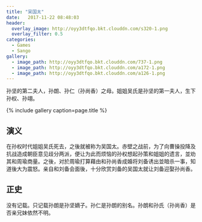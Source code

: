 ```yaml
---
title: "吴国太"
date:   2017-11-22 08:48:03
header:
  overlay_image: http://oyy3dtfqo.bkt.clouddn.com/s320-1.png
  overlay_filter: 0.5
categories:
  - Games
  - Sango
gallery:
  - image_path: http://oyy3dtfqo.bkt.clouddn.com/737-1.png
  - image_path: http://oyy3dtfqo.bkt.clouddn.com/a172-1.png
  - image_path: http://oyy3dtfqo.bkt.clouddn.com/a126-1.png
---
```


孙坚的第二夫人，孙朗、孙仁（孙尚香）之母。姐姐吴氏是孙坚的第一夫人，生下孙权、孙翊。

{% include gallery caption=page.title %}

## 演义

在孙权时代姐姐吴氏死去，之後就被称为吴国太。赤壁之战前，为了向曹操投降及抗战造成朝臣意见歧分两派，便让为此而烦恼的孙权想起孙策和姐姐的遗言，並劝其和周瑜商量。之後，对於周瑜打算藉由和孙尚香成婚将刘备诱出並暗杀一事，知道後大为震怒。亲自和刘备会面後，十分欣赏刘备的吴国太就让刘备迎娶孙尚香。

## 正史

没有记载。只记载孙朗是孙坚嫡子。孙仁是孙朗的别名。孙朗和孙氏（孙尚香）是否亲兄妹依然不明。